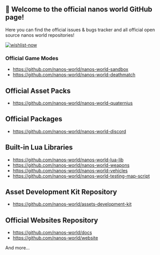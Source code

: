 ## 👋 Welcome to the official nanos world GitHub page!

Here you can find the official issues & bugs tracker and all official open source nanos world repositories!

[![wishlist-now](https://user-images.githubusercontent.com/6226807/167411599-80e71bae-d60a-466a-af5e-a9bc0180c1db.png)](https://store.steampowered.com/app/1841660/nanos_world/)

### Official Game Modes
- https://github.com/nanos-world/nanos-world-sandbox
- https://github.com/nanos-world/nanos-world-deathmatch

## Official Asset Packs
- https://github.com/nanos-world/nanos-world-quaternius

## Official Packages
- https://github.com/nanos-world/nanos-world-discord

## Built-in Lua Libraries
- https://github.com/nanos-world/nanos-world-lua-lib
- https://github.com/nanos-world/nanos-world-weapons
- https://github.com/nanos-world/nanos-world-vehicles
- https://github.com/nanos-world/nanos-world-testing-map-script

## Asset Development Kit Repository
- https://github.com/nanos-world/assets-development-kit

## Official Websites Repository
- https://github.com/nanos-world/docs
- https://github.com/nanos-world/website

And more...
